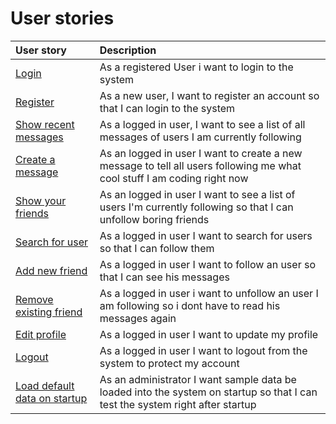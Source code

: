 # User stories #

| **User story** | **Description** |
|:---------------|:----------------|
| [Login](UserStoryLogin.md) | As a registered User i want to login to the system |
| [Register](UserStoryRegister.md) | As a new user, I want to register an account so that I can login to the system |
| [Show recent messages](UserStoryShowRecentMessages.md) | As a logged in user, I want to see a list of all messages of users I am currently following |
| [Create a message](UserStoryCreateMessage.md) | As an logged in user I want to create a new message to tell all users following me what cool stuff I am coding right now |
| [Show your friends](UserStoryShowYourFriends.md) | As an logged in user I want to see a list of users I'm currently following so that I can unfollow boring friends |
| [Search for user](UserStorySearchUser.md) | As a logged in user I want to search for users so that I can follow them |
| [Add new friend](UserStoryAddNewFriend.md) | As a logged in user I want to follow an user so that I can see his messages |
| [Remove existing friend](UserStoryRemoveFriend.md) | As a logged in user i want to unfollow an user I am following so i dont have to read his messages again |
| [Edit profile](UserStoryEditProfile.md) | As a logged in user I want to update my profile |
| [Logout](UserStoryLogout.md) | As a logged in user I want to logout from the system to protect my account |
| [Load default data on startup](UserStoryDefaultDataLoding.md) | As an administrator I want sample data be loaded into the system on startup so that I can test the system right after startup |